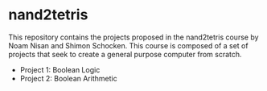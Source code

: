 # nand2tetris
This repository contains the projects proposed in the nand2tetris course by Noam Nisan and Shimon Schocken. This course is composed of a set of projects that seek to create a general purpose computer from scratch.

<ul>
  <li>Project 1: Boolean Logic</li>
  <li>Project 2: Boolean Arithmetic</li>
</ul>
